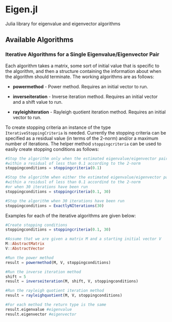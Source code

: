 Eigen.jl
=========

Julia library for eigenvalue and eigenvector algorithms

## Available Algorithms

### Iterative Algorithms for a Single Eigenvalue/Eigenvector Pair

Each algorithm takes a matrix, some sort of initial value that is specific to the algorithm, and then a structure containing the information about when the algorithm should terminate. The working algorithms are as follows:

* **powermethod** - Power method. Requires an initial vector to run.
  
* **inverseiteration** - Inverse iteration method. Requires an initial vector and a shift value to run.

* **rayleighiteration** - Rayleigh quotient iteration method. Requires an initial vector to run.

To create stopping criteria an instance of the type `IterativeStoppingCriteria` is needed. Currently the stopping criteria can be specified as a residual value (in terms of the 2-norm) and/or a maximum number of iterations. The helper method `stoppingcriteria` can be used to easily create stopping conditions as follows:

```julia
#Stop the algorithm only when the estimated eigenvalue/eigenvector pair is
#within a residual of less than 0.1 according to the 2-norm
stoppingconditions = stoppingcriteria(0.1)

#Stop the algorithm when either the estimated eigenvalue/eigenvector pair is
#within a residusl of less than 0.1 accordind to the 2-norm
#or when 30 iterations have been run
stoppingconditions = stoppingcriteria(0.1, 30)

#Stop the algorithm when 30 iterations have been run
stoppingconditions = ExactlyNIterations(30)
```

Examples for each of the iterative algorithms are given below:

```julia
#Create stopping conditions
stoppingconditions = stoppingcriteria(0.1, 30)

#Assume that we are given a matrix M and a starting initial vector V
M::AbstractMatrix
V::AbstractVector

#Run the power method
result = powermethod(M, V, stoppingconditions)

#Run the inverse iteration method
shift = 5
result = inverseiteration(M, shift, V, stoppingconditions)

#Run the rayleigh quotient iteration method
result = rayleighquotient(M, V, stoppingconditions)

#For each method the return type is the same
result.eigenvalue #eigenvalue
result.eigenvector #eigenvector
```
